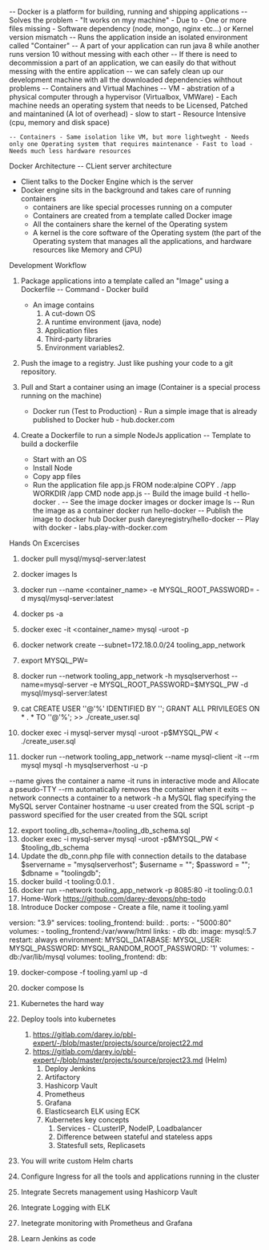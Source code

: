 -- Docker is a platform for building, running and shipping applications 
-- Solves the problem - "It works on myy machine" - Due to - One or more files missing - Software dependency (node, mongo, nginx etc...) or Kernel version mismatch 
-- Runs the application inside an isolated environment called "Container" 
-- A part of your application can run java 8 while another runs version 10 without messing with each other 
-- If there is need to decommission a part of an application, we can easily do that without messing with the entire application 
-- we can safely clean up our development machine with all the downloaded dependencies wihthout problems 
-- Containers and Virtual Machines 
    -- VM - abstration of a physical computer through a hypervisor (Virtualbox, VMWare) - Each machine needs an operating system that needs to be Licensed, Patched and maintanined (A lot of overhead) - slow to start - Resource Intensive (cpu, memory and disk space) 
    
    -- Containers - Same isolation like VM, but more lightweght - Needs only one Operating system that requires maintenance - Fast to load - Needs much less hardware resources 

Docker Architecture -- CLient server architecture 
  - Client talks to the Docker Engine which is the server 
  - Docker engine sits in the background and takes care of running containers 
    - containers are like special processes running on a computer 
    - Containers are created from a template called Docker image 
    - All the containers share the kernel of the Operating system 
    - A kernel is the core software of the Operating system (the part of the Operating system that manages all the applications, and hardware resources like Memory and CPU)
  
Development Workflow 

1. Package applications into a template called an "Image" using a Dockerfile 
   -- Command - Docker build 
   - An image contains 
     1. A cut-down OS 
     2. A runtime environment (java, node) 
     3. Application files 
     4. Third-party libraries 
     5. Environment variables2. 
   
2. Push the image to a registry. Just like pushing your code to a git repository.
3. Pull and Start a container using an image (Container is a special process running on the machine) 
   - Docker run (Test to Production) - Run a simple image that is already published to Docker hub - hub.docker.com 
4.  Create a Dockerfile to run a simple NodeJs application 
   -- Template to build a dockerfile 
       - Start with an OS 
       - Install Node 
       - Copy app files 
       - Run the application file app.js 
            FROM node:alpine 
            COPY . /app 
            WORKDIR /app 
            CMD node app.js
  -- Build the image 
      build -t hello-docker .
  -- See the image 
    docker images or docker image ls 
  -- Run the image as a container 
    docker run hello-docker
  -- Publish the image to docker hub 
    Docker push dareyregistry/hello-docker
  -- Play with docker - labs.play-with-docker.com

Hands On Excercises

1. docker pull mysql/mysql-server:latest
2. docker images ls
3. docker run --name <container_name> -e MYSQL_ROOT_PASSWORD=<my-secret-pw> -d mysql/mysql-server:latest 
4. docker ps -a
5. docker exec -it <container_name> mysql -uroot -p
6. docker network create --subnet=172.18.0.0/24 tooling_app_network 
7. export MYSQL_PW=<root-secret-password>
8. docker run --network tooling_app_network -h mysqlserverhost --name=mysql-server -e MYSQL_ROOT_PASSWORD=$MYSQL_PW  -d mysql/mysql-server:latest 
9. cat CREATE USER '<user>'@'%' IDENTIFIED BY '<client-secret-password>';
    GRANT ALL PRIVILEGES ON * . * TO '<user>'@'%'; >> ./create_user.sql

10. docker exec -i mysql-server mysql -uroot -p$MYSQL_PW < ./create_user.sql
11. docker run --network tooling_app_network --name mysql-client -it --rm mysql mysql -h mysqlserverhost -u <user-created-from-the-SQL-script> -p

--name gives the container a name
-it runs in interactive mode and Allocate a pseudo-TTY
--rm automatically removes the container when it exits
--network connects a container to a network
-h a MySQL flag specifying the MySQL server Container hostname
-u user created from the SQL script
-p password specified for the user created from the SQL script


12. export tooling_db_schema=<path-to-tooling-schema-tile>/tooling_db_schema.sql
13. docker exec -i mysql-server mysql -uroot -p$MYSQL_PW < $tooling_db_schema
14. Update the db_conn.php file with connection details to the database
$servername = "mysqlserverhost";
$username = "<user>";
$password = "<client-secret-password>";
$dbname = "toolingdb";
15. docker build -t tooling:0.0.1 .
16. docker run --network tooling_app_network -p 8085:80 -it tooling:0.0.1
17. Home-Work https://github.com/darey-devops/php-todo
18. Introduce Docker compose - Create a file, name it tooling.yaml

version: "3.9"
services:
  tooling_frontend:
    build: .
    ports:
      - "5000:80"
    volumes:
      - tooling_frontend:/var/www/html
    links:
      - db
  db:
    image: mysql:5.7
    restart: always
    environment:
      MYSQL_DATABASE: <The database name required by Tooling app >
      MYSQL_USER: <The user required by Tooling app >
      MYSQL_PASSWORD: <The password required by Tooling app >
      MYSQL_RANDOM_ROOT_PASSWORD: '1'
    volumes:
      - db:/var/lib/mysql
volumes:
  tooling_frontend:
  db:

19. docker-compose -f tooling.yaml  up -d 
20. docker compose ls
21. Kubernetes the hard way
22. Deploy tools into kubernetes 
    1.  https://gitlab.com/darey.io/pbl-expert/-/blob/master/projects/source/project22.md
    2.  https://gitlab.com/darey.io/pbl-expert/-/blob/master/projects/source/project23.md (Helm)
        1.  Deploy Jenkins 
        2.  Artifactory
        3.  Hashicorp Vault
        4.  Prometheus
        5.  Grafana
        6.  Elasticsearch ELK using ECK
        7.  Kubernetes key concepts
            1.  Services - CLusterIP, NodeIP, Loadbalancer
            2.  Difference between stateful and stateless apps
            3.  Statesfull sets, Replicasets

23.  You will write custom Helm charts
24.  Configure Ingress for all the tools and applications running in the cluster
25.  Integrate Secrets management using Hashicorp Vault
26.  Integrate Logging with ELK
27.  Inetegrate monitoring with Prometheus and Grafana
28.  Learn Jenkins as code





